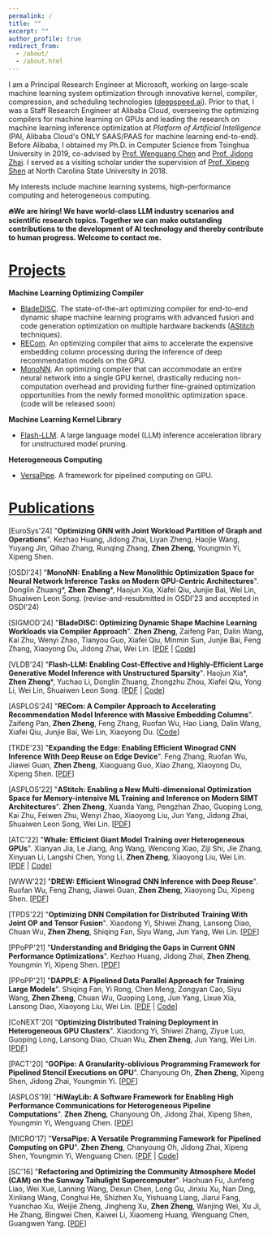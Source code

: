 ```yaml
---
permalink: /
title: ""
excerpt: ""
author_profile: true
redirect_from: 
  - /about/
  - /about.html
---
```



I am a Principal Research Engineer at Microsoft, working on large-scale machine learning system optimization through innovative kernel, compiler, compression, and scheduling technologies ([deepspeed.ai](https://www.deepspeed.ai)).
Prior to that, I was a Staff Research Engineer at Alibaba Cloud, overseeing the optimizing compilers for machine learning on GPUs and leading the research on machine learning inference optimization at *Platform of Artificial Intelligence* (PAI, Alibaba Cloud's ONLY SAAS/PAAS for machine learning end-to-end).
Before Alibaba, I obtained my Ph.D. in Computer Science from Tsinghua University in 2019, co-advised by [Prof. Wenguang Chen](https://pacman.cs.tsinghua.edu.cn/~cwg/) and [Prof. Jidong Zhai](https://pacman.cs.tsinghua.edu.cn/~zjd/).
I served as a visiting scholar under the supervision of [Prof. Xipeng Shen](https://research.csc.ncsu.edu/picture/xshen5/index.htm) at North Carolina State University in 2018.

My interests include machine learning systems, high-performance computing and heterogeneous computing.

**🔥We are hiring! We have world-class LLM industry scenarios and scientific research topics. Together we can make outstanding contributions to the development of AI technology and thereby contribute to human progress. Welcome to contact me.**


[Projects](#projects)
======

**Machine Learning Optimizing Compiler**
- [BladeDISC](https://github.com/alibaba/BladeDISC). The state-of-the-art optimizing compiler for end-to-end dynamic shape machine learning programs with advanced fusion and code generation optimization on multiple hardware backends ([AStitch](https://dl.acm.org/doi/10.1145/3503222.3507723) techniques).
- [RECom](https://github.com/AlibabaResearch/recom). An optimizing compiler that aims to accelerate the expensive embedding column processing during the inference of deep recommendation models on the GPU.
- [MonoNN](https://github.com/AlibabaResearch/mononn). An optimizing compiler that can accommodate an entire neural network into a single GPU kernel, drastically reducing non-computation overhead and providing further fine-grained optimization opportunities from the newly formed monolithic optimization space.
(code will be released soon)

**Machine Learning Kernel Library**
- [Flash-LLM](https://github.com/AlibabaResearch/flash-llm). A large language model (LLM) inference acceleration library for unstructured model pruning.

**Heterogeneous Computing**
- [VersaPipe](https://github.com/JamesTheZ/VersaPipe). A framework for pipelined computing on GPU.


[Publications](#publications)
======

\[EuroSys'24\]
"**Optimizing GNN with Joint Workload Partition of Graph and Operations**".
Kezhao Huang, Jidong Zhai, Liyan Zheng, Haojie Wang, Yuyang Jin, Qihao Zhang, Runqing Zhang, **Zhen Zheng**, Youngmin Yi, Xipeng Shen.

\[OSDI'24\]
"**MonoNN: Enabling a New Monolithic Optimization Space for Neural Network Inference Tasks on Modern GPU-Centric Architectures**".
Donglin Zhuang*, **Zhen Zheng**\*, Haojun Xia, Xiafei Qiu, Junjie Bai, Wei Lin, Shuaiwen Leon Song.
(revise-and-resubmitted in OSDI'23 and accepted in OSDI'24)

\[SIGMOD'24\]
"**BladeDISC: Optimizing Dynamic Shape Machine Learning Workloads via Compiler Approach**".
**Zhen Zheng**, Zaifeng Pan, Dalin Wang, Kai Zhu, Wenyi Zhao, Tianyou Guo, Xiafei Qiu, Minmin Sun, Junjie Bai, Feng Zhang, Xiaoyong Du, Jidong Zhai, Wei Lin.
\[[PDF](/files/bladedisc-sigmod24.pdf) | [Code](https://github.com/alibaba/BladeDISC)\]

\[VLDB'24\]
"**Flash-LLM: Enabling Cost-Effective and Highly-Efficient Large Generative Model Inference with Unstructured Sparsity**".
Haojun Xia\*, **Zhen Zheng**\*, Yuchao Li, Donglin Zhuang, Zhongzhu Zhou, Xiafei Qiu, Yong Li, Wei Lin, Shuaiwen Leon Song.
\[[PDF](/files/flashllm-vldb24.pdf) | [Code](https://github.com/AlibabaResearch/flash-llm)\]

\[ASPLOS'24\]
"**RECom: A Compiler Approach to Accelerating Recommendation Model Inference with Massive Embedding Columns**".
Zaifeng Pan, **Zhen Zheng**, Feng Zhang, Ruofan Wu, Hao Liang, Dalin Wang, Xiafei Qiu, Junjie Bai, Wei Lin, Xiaoyong Du.
\[[Code](https://github.com/AlibabaResearch/recom)\]

\[TKDE'23\]
"**Expanding the Edge: Enabling Efficient Winograd CNN Inference With Deep Reuse on Edge Device**".
Feng Zhang, Ruofan Wu, Jiawei Guan, **Zhen Zheng**, Xiaoguang Guo, Xiao Zhang, Xiaoyong Du, Xipeng Shen.
\[[PDF](/files/zhang-tkde23.pdf)\]

\[ASPLOS'22\]
"**AStitch: Enabling a New Multi-dimensional Optimization Space for Memory-intensive ML Training and Inference on Modern SIMT Architectures**".
**Zhen Zheng**, Xuanda Yang, Pengzhan Zhao, Guoping Long, Kai Zhu, Feiwen Zhu, Wenyi Zhao, Xiaoyong Liu, Jun Yang, Jidong Zhai, Shuaiwen Leon Song, Wei Lin.
\[[PDF](/files/astitch-asplos22.pdf)\]

\[ATC'22\]
"**Whale: Efficient Giant Model Training over Heterogeneous GPUs**".
Xianyan Jia, Le Jiang, Ang Wang, Wencong Xiao, Ziji Shi, Jie Zhang, Xinyuan Li, Langshi Chen, Yong Li, **Zhen Zheng**, Xiaoyong Liu, Wei Lin.
\[[PDF](/files/whale-atc22.pdf) | [Code](https://github.com/alibaba/EasyParallelLibrary)\]

\[WWW'22\]
"**DREW: Efficient Winograd CNN Inference with Deep Reuse**".
Ruofan Wu, Feng Zhang, Jiawei Guan, **Zhen Zheng**, Xiaoyong Du, Xipeng Shen.
\[[PDF](/files/drew-www22.pdf)\]

\[TPDS'22\]
"**Optimizing DNN Compilation for Distributed Training With Joint OP and Tensor Fusion**".
Xiaodong Yi, Shiwei Zhang, Lansong Diao, Chuan Wu, **Zhen Zheng**, Shiqing Fan, Siyu Wang, Jun Yang, Wei Lin.
\[[PDF](/files/disco-tpds22.pdf)\]

\[PPoPP'21\]
"**Understanding and Bridging the Gaps in Current GNN Performance Optimizations**".
Kezhao Huang, Jidong Zhai, **Zhen Zheng**, Youngmin Yi, Xipeng Shen.
\[[PDF](/files/huang-ppopp21.pdf)\]

\[PPoPP'21\]
"**DAPPLE: A Pipelined Data Parallel Approach for Training Large Models**".
Shiqing Fan, Yi Rong, Chen Meng, Zongyan Cao, Siyu Wang, **Zhen Zheng**, Chuan Wu, Guoping Long, Jun Yang, Lixue Xia, Lansong Diao, Xiaoyong Liu, Wei Lin.
\[[PDF](/files/dapple-ppopp21.pdf) | [Code](https://github.com/AlibabaPAI/DAPPLE)\]

\[CoNEXT'20\]
"**Optimizing Distributed Training Deployment in Heterogeneous GPU Clusters**".
Xiaodong Yi, Shiwei Zhang, Ziyue Luo, Guoping Long, Lansong Diao, Chuan Wu, **Zhen Zheng**, Jun Yang, Wei Lin.
\[[PDF](/files/heterog-conext20.pdf)\]

\[PACT'20\]
"**GOPipe: A Granularity-oblivious Programming Framework for Pipelined Stencil Executions on GPU**".
Chanyoung Oh, **Zhen Zheng**, Xipeng Shen, Jidong Zhai, Youngmin Yi.
\[[PDF](/files/gopipe-pact20.pdf)\]

\[ASPLOS'19\]
"**HiWayLib: A Software Framework for Enabling High Performance Communications for Heterogeneous Pipeline Computations**".
**Zhen Zheng**, Chanyoung Oh, Jidong Zhai, Xipeng Shen, Youngmin Yi, Wenguang Chen.
\[[PDF](/files/hiwaylib-asplos19.pdf)\]

\[MICRO'17\]
"**VersaPipe: A Versatile Programming Famework for Pipelined Computing on GPU**".
**Zhen Zheng**, Chanyoung Oh, Jidong Zhai, Xipeng Shen, Youngmin Yi, Wenguang Chen.
\[[PDF](/files/versapipe-micro17.pdf) | [Code](https://github.com/JamesTheZ/VersaPipe)\]

\[SC'16\]
"**Refactoring and Optimizing the Community Atmosphere Model (CAM) on the Sunway Taihulight Supercomputer**".
Haohuan Fu, Junfeng Liao, Wei Xue, Lanning Wang, Dexun Chen, Long Gu, Jinxiu Xu, Nan Ding, Xinliang Wang, Conghui He, Shizhen Xu, Yishuang Liang, Jiarui Fang, Yuanchao Xu, Weijie Zheng, Jingheng Xu, **Zhen Zheng**, Wanjing Wei, Xu Ji, He Zhang, Bingwei Chen, Kaiwei Li, Xiaomeng Huang, Wenguang Chen, Guangwen Yang.
\[[PDF](/files/fu-sc16.pdf)\]
